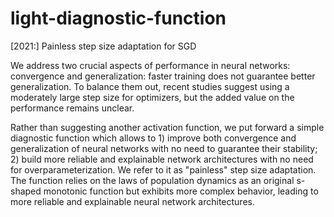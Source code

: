 # light-diagnostic-function
[2021:] Painless step size adaptation for SGD

We address two crucial aspects of performance in neural networks: convergence and generalization: faster training does not guarantee better generalization. To balance them out, recent studies suggest using a moderately large step size for optimizers, but the added value on the performance remains unclear.

Rather than suggesting another activation function, we put forward a simple diagnostic function which allows to 1) improve both convergence and generalization of neural networks with no need to guarantee their stability; 2) build more reliable and explainable network architectures with no need for overparameterization. We refer to it as "painless" step size adaptation. The function relies on the laws of population dynamics as an original s-shaped monotonic function but exhibits more complex behavior, leading to more reliable and explainable neural network architectures.
